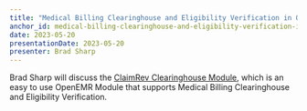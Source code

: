 ```yaml
---
title: "Medical Billing Clearinghouse and Eligibility Verification in OpenEMR"
anchor_id: medical-billing-clearinghouse-and-eligibility-verification-in-openEMR
date: 2023-05-20
presentationDate: 2023-05-20
presenter: Brad Sharp
---
```


Brad Sharp will discuss the [ClaimRev Clearinghouse Module](https://www.open-emr.org/wiki/index.php/ClaimRev_Clearinghouse_Module), which is an easy to use OpenEMR Module that supports Medical Billing Clearinghouse and Eligibility Verification.
<!--more -->

